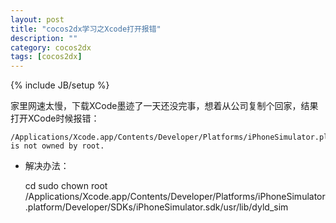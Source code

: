 ```yaml
---
layout: post
title: "cocos2dx学习之Xcode打开报错"
description: ""
category: cocos2dx
tags: [cocos2dx]
---
```

{% include JB/setup %}

家里网速太慢，下载XCode墨迹了一天还没完事，想着从公司复制个回家，结果打开XCode时候报错：

	/Applications/Xcode.app/Contents/Developer/Platforms/iPhoneSimulator.platform/Developer/SDKs/iPhoneSimulator.sdk/usr/lib/dyld_sim is not owned by root.

 - 解决办法：

	cd sudo chown root /Applications/Xcode.app/Contents/Developer/Platforms/iPhoneSimulator.platform/Developer/SDKs/iPhoneSimulator.sdk/usr/lib/dyld_sim

